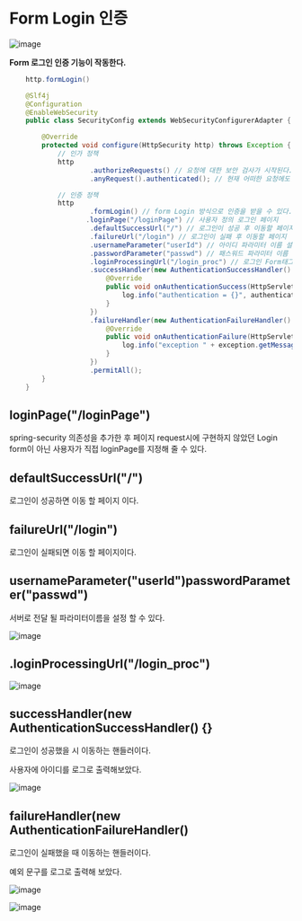 # Form Login 인증

![image](https://user-images.githubusercontent.com/69107255/126162648-24a84754-19b5-4c03-a385-ed0315ddc3b6.png)

**Form 로그인 인증 기능이 작동한다.**

```java
    http.formLogin() 
```

```java
    @Slf4j
    @Configuration
    @EnableWebSecurity
    public class SecurityConfig extends WebSecurityConfigurerAdapter {

        @Override
        protected void configure(HttpSecurity http) throws Exception {
            // 인가 정책
            http
                    .authorizeRequests() // 요청에 대한 보안 검사가 시작된다.
                    .anyRequest().authenticated(); // 현재 어떠한 요청에도 인증을 받아야 한다.

            // 인증 정책
            http
                    .formLogin() // form Login 방식으로 인증을 받을 수 있다.
                   .loginPage("/loginPage") // 사용자 정의 로그인 페이지
                    .defaultSuccessUrl("/") // 로그인이 성공 후 이동할 페이지
                    .failureUrl("/login") // 로그인이 실패 후 이동할 페이지
                    .usernameParameter("userId") // 아이디 파라미터 이름 설정
                    .passwordParameter("passwd") // 패스워드 파라미터 이름 설정 
                    .loginProcessingUrl("/login_proc") // 로그인 Form태그 Action Url을 설정 
                    .successHandler(new AuthenticationSuccessHandler() { // 로그인을 성공한 후 핸들러 
                        @Override
                        public void onAuthenticationSuccess(HttpServletRequest httpServletRequest, HttpServletResponse httpServletResponse, Authentication authentication) throws IOException, ServletException {
                            log.info("authentication = {}", authentication.getName());
                        }
                    })
                    .failureHandler(new AuthenticationFailureHandler() { // 로그인이 실패된 후 핸들러
                        @Override
                        public void onAuthenticationFailure(HttpServletRequest httpServletRequest, HttpServletResponse httpServletResponse, AuthenticationException exception) throws IOException, ServletException {
                            log.info("exception " + exception.getMessage());
                        }
                    })
                    .permitAll();
        }
    }
```

## **loginPage("/loginPage")**

spring-security 의존성을 추가한 후 페이지 request시에 구현하지 않았던 Login form이 아닌 사용자가 직접 loginPage를 지정해 줄 수 있다.


## **defaultSuccessUrl("/")**

로그인이 성공하면 이동 할 페이지 이다. 


## **failureUrl("/login")**

로그인이 실패되면 이동 할 페이지이다.

## **usernameParameter("userId")passwordParameter("passwd")**

서버로 전달 될 파라미터이름을 설정 할 수 있다.

![image](https://user-images.githubusercontent.com/69107255/126169010-a9a6a968-d631-4a10-b8cb-06ed570dd076.png)


## **.loginProcessingUrl("/login_proc")**

![image](https://user-images.githubusercontent.com/69107255/126169625-255a56bb-81ef-4a14-a29f-30badd1a5e4f.png)


## **successHandler(new AuthenticationSuccessHandler() {}**

로그인이 성공했을 시 이동하는 핸들러이다.

사용자에 아이디를 로그로 출력해보았다.

![image](https://user-images.githubusercontent.com/69107255/126170173-c45c92f1-20f5-41f8-9855-d5ebd3eb3fa9.png)


## **failureHandler(new AuthenticationFailureHandler()**

로그인이 실패했을 때 이동하는 핸들러이다.

예외 문구를 로그로 출력해 보았다.

![image](https://user-images.githubusercontent.com/69107255/126170589-7c84d58c-1a5e-4ca3-acd2-1528632ec501.png)


![image](https://user-images.githubusercontent.com/69107255/126888393-44e2e484-b96f-4bdb-9abc-1b3969e70d88.png)
